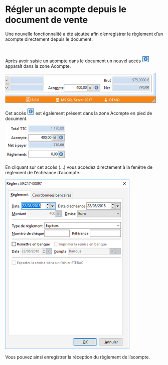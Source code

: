 # Régler un acompte depuis le document de vente



Une nouvelle fonctionnalité a été ajoutée afin d’enregistrer le règlement d’un acompte directement depuis le document.


 


Après avoir saisie un acompte dans le document un nouvel accès ![](BoutonReglement.png) apparaît dans la zone Acompte.


![](../../../../assets/images/Ventes/Documents/3Fiche/2/Acompte.png)
 


Cet accès ![](BoutonReglement.png) est également présent dans la zone Acompte en pied de document.


![](Acompte.png)
 


En cliquant sur cet accès (…) vous accédez directement à la fenêtre de règlement de l’échéance d’acompte.


![](ReglementAcompte.png)
 


Vous pouvez ainsi enregistrer la réception du règlement de l’acompte.


